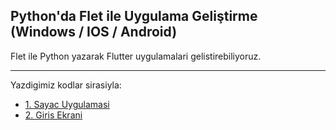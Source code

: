## Python'da Flet ile Uygulama Geliştirme (Windows / IOS / Android)

Flet ile Python yazarak Flutter uygulamalari gelistirebiliyoruz.

---

Yazdigimiz kodlar sirasiyla:

- [1. Sayac Uygulamasi](https://)
- [2. Giris Ekrani](https://)
